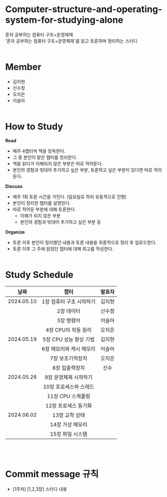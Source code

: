 # Computer-structure-and-operating-system-for-studying-alone
혼자 공부하는 컴퓨터 구조+운영체제
<br>
'혼자 공부하는 컴퓨터 구조+운영체제'를 읽고 토론하며 정리하는 스터디<br><br>

# Member
- 김지현
- 신수정
- 오지은
- 이슬아<br><br>

# How to Study
**Read**
- 매주 4챕터씩 책을 정독한다.
- 그 중 본인이 맡은 챕터를 정리한다.
- 책을 읽다가 이해되지 않은 부분은 따로 적어둔다.
- 본인의 경험과 빗대어 추가하고 싶은 부분, 토론하고 싶은 부분이 있다면 따로 적어둔다.

**Discuss**
- 매주 1회 토론 시간을 가진다. (일요일로 하되 유동적으로 진행)
- 본인이 정리한 챕터를 설명한다.
- 따로 적어둔 부분에 대해 토론한다.
    - 이해가 되지 않은 부분
    - 본인의 경험과 빗대어 추가하고 싶은 부분 등

**Organize**
- 토론 이후 본인이 정리했던 내용과 토론 내용을 최종적으로 정리 후 업로드한다.
- 토론 이후 그 주에 읽었던 챕터에 대해 회고를 작성한다.<br><br>

# Study Schedule
| 날짜 | 챕터 | 발표자 |
|:---:|:---:|:---:|
| 2024.05.10 | 1장 컴퓨터 구조 시작하기 | 김지현 |
|  | 2장 데이터 | 신수정 |
|  | 3장 명령어 | 이슬아 |
|  | 4장 CPU의 작동 원리 | 오지은 |
| 2024.05.19 | 5장 CPU 성능 향상 기법 | 김지현 |
|  | 6장 메모리와 캐시 메모리 | 이슬아 |
|  | 7장 보조기억장치 | 오지은 |
|  | 8장 입출력장치 | 신수 |
| 2024.05.26 | 9장 운영체제 시작하기 |  |
|  | 10장 프로세스와 스레드 |  |
|  | 11장 CPU 스케줄링 |  |
|  | 12장 프로세스 동기화 |  |
| 2024.06.02 | 13장 교착 상태 |  |
|  | 14장 가상 메모리 |  |
|  | 15장 파일 시스템 |  |


<br><br>
# Commit message 규칙
- [1주차] [1,2,3장] 스터디 내용<br><br>
